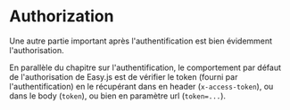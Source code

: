 # Authorization

Une autre partie important après l'authentification est bien évidemment l'authorisation.

En parallèle du chapitre sur l'authentification, le comportement par défaut de l'authorisation de Easy.js est de vérifier le token (fourni par l'authentification) en le récupérant dans en header (`x-access-token`), ou dans le body (`token`), ou bien en paramètre url (`token=...`).